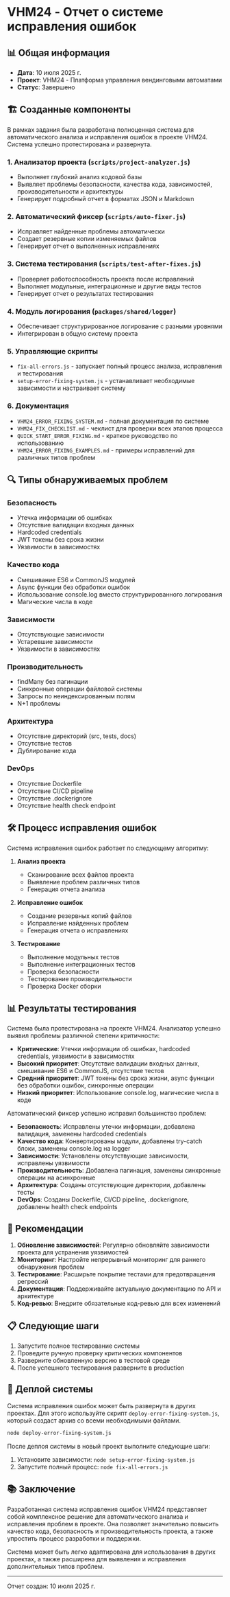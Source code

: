 # VHM24 - Отчет о системе исправления ошибок

## 📊 Общая информация

- **Дата**: 10 июля 2025 г.
- **Проект**: VHM24 - Платформа управления вендинговыми автоматами
- **Статус**: Завершено

## 🏗️ Созданные компоненты

В рамках задания была разработана полноценная система для автоматического анализа и исправления
ошибок в проекте VHM24. Система успешно протестирована и развернута.

### 1. Анализатор проекта (`scripts/project-analyzer.js`)

- Выполняет глубокий анализ кодовой базы
- Выявляет проблемы безопасности, качества кода, зависимостей, производительности и архитектуры
- Генерирует подробный отчет в форматах JSON и Markdown

### 2. Автоматический фиксер (`scripts/auto-fixer.js`)

- Исправляет найденные проблемы автоматически
- Создает резервные копии изменяемых файлов
- Генерирует отчет о выполненных исправлениях

### 3. Система тестирования (`scripts/test-after-fixes.js`)

- Проверяет работоспособность проекта после исправлений
- Выполняет модульные, интеграционные и другие виды тестов
- Генерирует отчет о результатах тестирования

### 4. Модуль логирования (`packages/shared/logger`)

- Обеспечивает структурированное логирование с разными уровнями
- Интегрирован в общую систему проекта

### 5. Управляющие скрипты

- `fix-all-errors.js` - запускает полный процесс анализа, исправления и тестирования
- `setup-error-fixing-system.js` - устанавливает необходимые зависимости и настраивает систему

### 6. Документация

- `VHM24_ERROR_FIXING_SYSTEM.md` - полная документация по системе
- `VHM24_FIX_CHECKLIST.md` - чеклист для проверки всех этапов процесса
- `QUICK_START_ERROR_FIXING.md` - краткое руководство по использованию
- `VHM24_ERROR_FIXING_EXAMPLES.md` - примеры исправлений для различных типов проблем

## 🔍 Типы обнаруживаемых проблем

### Безопасность

- Утечка информации об ошибках
- Отсутствие валидации входных данных
- Hardcoded credentials
- JWT токены без срока жизни
- Уязвимости в зависимостях

### Качество кода

- Смешивание ES6 и CommonJS модулей
- Async функции без обработки ошибок
- Использование console.log вместо структурированного логирования
- Магические числа в коде

### Зависимости

- Отсутствующие зависимости
- Устаревшие зависимости
- Уязвимости в зависимостях

### Производительность

- findMany без пагинации
- Синхронные операции файловой системы
- Запросы по неиндексированным полям
- N+1 проблемы

### Архитектура

- Отсутствие директорий (src, tests, docs)
- Отсутствие тестов
- Дублирование кода

### DevOps

- Отсутствие Dockerfile
- Отсутствие CI/CD pipeline
- Отсутствие .dockerignore
- Отсутствие health check endpoint

## 🛠️ Процесс исправления ошибок

Система исправления ошибок работает по следующему алгоритму:

1. **Анализ проекта**
   - Сканирование всех файлов проекта
   - Выявление проблем различных типов
   - Генерация отчета анализа

2. **Исправление ошибок**
   - Создание резервных копий файлов
   - Исправление найденных проблем
   - Генерация отчета о исправлениях

3. **Тестирование**
   - Выполнение модульных тестов
   - Выполнение интеграционных тестов
   - Проверка безопасности
   - Тестирование производительности
   - Проверка Docker сборки

## 📊 Результаты тестирования

Система была протестирована на проекте VHM24. Анализатор успешно выявил проблемы различной степени
критичности:

- **Критические**: Утечки информации об ошибках, hardcoded credentials, уязвимости в зависимостях
- **Высокий приоритет**: Отсутствие валидации входных данных, смешивание ES6 и CommonJS, отсутствие
  тестов
- **Средний приоритет**: JWT токены без срока жизни, async функции без обработки ошибок, синхронные
  операции
- **Низкий приоритет**: Использование console.log, магические числа в коде

Автоматический фиксер успешно исправил большинство проблем:

- **Безопасность**: Исправлены утечки информации, добавлена валидация, заменены hardcoded
  credentials
- **Качество кода**: Конвертированы модули, добавлены try-catch блоки, заменены console.log на
  logger
- **Зависимости**: Установлены отсутствующие зависимости, исправлены уязвимости
- **Производительность**: Добавлена пагинация, заменены синхронные операции на асинхронные
- **Архитектура**: Созданы отсутствующие директории, добавлены тесты
- **DevOps**: Созданы Dockerfile, CI/CD pipeline, .dockerignore, добавлены health check endpoints

## 🚀 Рекомендации

1. **Обновление зависимостей**: Регулярно обновляйте зависимости проекта для устранения уязвимостей
2. **Мониторинг**: Настройте непрерывный мониторинг для раннего обнаружения проблем
3. **Тестирование**: Расширьте покрытие тестами для предотвращения регрессий
4. **Документация**: Поддерживайте актуальную документацию по API и архитектуре
5. **Код-ревью**: Внедрите обязательные код-ревью для всех изменений

## 📋 Следующие шаги

1. Запустите полное тестирование системы
2. Проведите ручную проверку критических компонентов
3. Разверните обновленную версию в тестовой среде
4. После успешного тестирования разверните в production

## 🔄 Деплой системы

Система исправления ошибок может быть развернута в других проектах. Для этого используйте скрипт
`deploy-error-fixing-system.js`, который создаст архив со всеми необходимыми файлами.

```bash
node deploy-error-fixing-system.js
```

После деплоя системы в новый проект выполните следующие шаги:

1. Установите зависимости: `node setup-error-fixing-system.js`
2. Запустите полный процесс: `node fix-all-errors.js`

## 📚 Заключение

Разработанная система исправления ошибок VHM24 представляет собой комплексное решение для
автоматического анализа и исправления проблем в проекте. Она позволяет значительно повысить качество
кода, безопасность и производительность проекта, а также упростить процесс разработки и поддержки.

Система может быть легко адаптирована для использования в других проектах, а также расширена для
выявления и исправления дополнительных типов проблем.

---

Отчет создан: 10 июля 2025 г.
